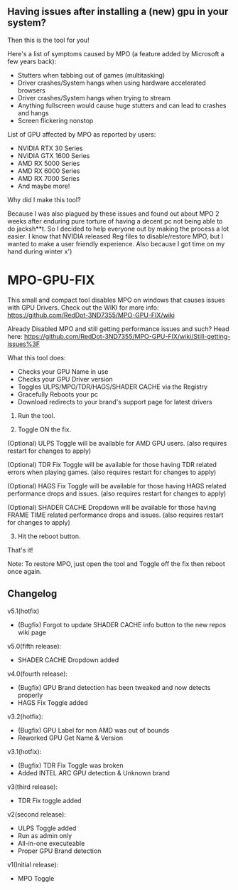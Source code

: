## Having issues after installing a (new) gpu in your system?

Then this is the tool for you!

Here's a list of symptoms caused by MPO (a feature added by Microsoft a few years back):
- Stutters when tabbing out of games (multitasking)
- Driver crashes/System hangs when using hardware accelerated browsers
- Driver crashes/System hangs when trying to stream
- Anything fullscreen would cause huge stutters and can lead to crashes and hangs
- Screen flickering nonstop

List of GPU affected by MPO as reported by users:
- NVIDIA RTX 30 Series
- NVIDIA GTX 1600 Series
- AMD RX 5000 Series
- AMD RX 6000 Series
- AMD RX 7000 Series
- And maybe more!

Why did I make this tool?

Because I was also plagued by these issues and found out about MPO 2 weeks after enduring pure torture of having
a decent pc not being able to do jacksh**t. So I decided to help everyone out by making the process a lot easier.
I know that NVIDIA released Reg files to disable/restore MPO, but I wanted to make a user friendly experience.
Also because I got time on my hand during winter x')

# MPO-GPU-FIX

This small and compact tool disables MPO on windows that causes issues with GPU Drivers.
Check out the WIKI for more info: https://github.com/RedDot-3ND7355/MPO-GPU-FIX/wiki

Already Disabled MPO and still getting performance issues and such?
Head here: https://github.com/RedDot-3ND7355/MPO-GPU-FIX/wiki/Still-getting-issues%3F

What this tool does:
- Checks your GPU Name in use
- Checks your GPU Driver version
- Toggles ULPS/MPO/TDR/HAGS/SHADER CACHE via the Registry
- Gracefully Reboots your pc
- Download redirects to your brand's support page for latest drivers

1. Run the tool.

2. Toggle ON the fix.

(Optional) ULPS Toggle will be available for AMD GPU users. (also requires restart for changes to apply)

(Optional) TDR Fix Toggle will be available for those having TDR related errors when playing games. (also requires restart for changes to apply)

(Optional) HAGS Fix Toggle will be available for those having HAGS related performance drops and issues. (also requires restart for changes to apply)

(Optional) SHADER CACHE Dropdown will be available for those having FRAME TIME related performance drops and issues. (also requires restart for changes to apply)

3. Hit the reboot button.


That's it!

Note: To restore MPO, just open the tool and Toggle off the fix then reboot once again.


## Changelog

v5.1(hotfix)
- (Bugfix) Forgot to update SHADER CACHE info button to the new repos wiki page

v5.0(fifth release):
- SHADER CACHE Dropdown added

v4.0(fourth release):
- (Bugfix) GPU Brand detection has been tweaked and now detects properly
- HAGS Fix Toggle added

v3.2(hotfix):
- (Bugfix) GPU Label for non AMD was out of bounds
- Reworked GPU Get Name & Version

v3.1(hotfix):
- (Bugfix) TDR Fix Toggle was broken
- Added INTEL ARC GPU detection & Unknown brand

v3(third release):
- TDR Fix toggle added

v2(second release):
- ULPS Toggle added
- Run as admin only
- All-in-one executeable
- Proper GPU Brand detection

v1(Initial release):
- MPO Toggle
